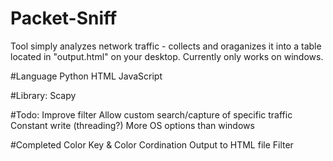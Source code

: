 # Packet-Sniff
Tool simply analyzes network traffic - collects and oraganizes it into a table located in "output.html" on your desktop.
Currently only works on windows.


#Language
Python
HTML
JavaScript


#Library:
Scapy

#Todo:
Improve filter
Allow custom search/capture of specific traffic
Constant write (threading?)
More OS options than windows

#Completed
Color Key & Color Cordination
Output to HTML file
Filter
